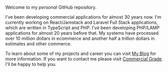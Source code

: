 Welcome to my <em>personal</em> GitHub repository.

I've been developing commercial applications for almost 30 years now.  I'm currently working on React/Jamstack and Laravel Full Stack applications, which are written in TypeScript and PHP.  I've been developing PHP/LAMP applications for almost 20 years before that.  My systems have processed over 10 million dollars in ecommerce and another half a <em>trillion</em> dollars in estimates and other commerce.   

To learn about some of my projects and career you can visit [My Blog](https://paulbonnette.app) for more information.  If you want to contact me please visit [Commercial Grade](https://commercialgrade.com/contact-us/).  I'll be happy to help you.
